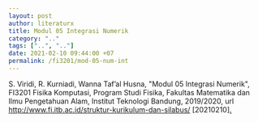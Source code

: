 ```yaml
---
layout: post
author: literaturx
title: Modul 05 Integrasi Numerik
category: ".."
tags: ["..", ".."]
date: 2021-02-10 09:44:00 +07
permalink: /fi3201/mod-05-num-int
---
```

S. Viridi, R. Kurniadi, Wanna Taf’al Husna, "Modul 05 Integrasi Numerik", FI3201 Fisika Komputasi, Program Studi Fisika, Fakultas Matematika dan Ilmu Pengetahuan Alam, Institut Teknologi Bandung, 2019/2020, url <http://www.fi.itb.ac.id/struktur-kurikulum-dan-silabus/> [20210210][.](https://drive.google.com/file/d/1SKYOEcECepEoJaHKHwI0yllim0Ew-t-1/view?usp=sharing)
